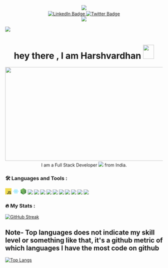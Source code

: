                                                            

<div id="header" align="center">
  <img src="https://media.giphy.com/media/M9gbBd9nbDrOTu1Mqx/giphy.gif" width="100"/>
</div>

<div id="badges" align="center">
  <a href="https://www.linkedin.com/in/harshvardhanofficial/">
    <img src="https://img.shields.io/badge/LinkedIn-blue?style=for-the-badge&logo=linkedin&logoColor=white" alt="LinkedIn Badge"/>
  </a>
  <a href="https://twitter.com/Hi_harsh_2804">
    <img src="https://img.shields.io/badge/Twitter-blue?style=for-the-badge&logo=twitter&logoColor=white" alt="Twitter Badge"/>
  </a>
  <br>
  <img  src="https://komarev.com/ghpvc/?username=harshvardhan2804&style=flat-square&color=blue"  >
</div>

![](https://komarev.com/ghpvc/?harshvardhan2804&color=green)

<h1 align="center" >
  hey there , I am Harshvardhan 
  <img src="https://media.giphy.com/media/hvRJCLFzcasrR4ia7z/giphy.gif" width="35px" height="45px">
</h1>

<div align="center">
  <img src="https://media.giphy.com/media/dWesBcTLavkZuG35MI/giphy.gif" width="600" height="300"/>
</div>

<div align="center">
  I am a Full Stack Developer <img src="https://media.giphy.com/media/WUlplcMpOCEmTGBtBW/giphy.gif" width="30"> from India.
</div>

### :hammer_and_wrench: Languages and Tools :
<code><img height="20" src="https://raw.githubusercontent.com/github/explore/80688e429a7d4ef2fca1e82350fe8e3517d3494d/topics/javascript/javascript.png"></code>
<code><img height="20" src="https://raw.githubusercontent.com/github/explore/80688e429a7d4ef2fca1e82350fe8e3517d3494d/topics/react/react.png"></code>
<code><img height="20" src="https://raw.githubusercontent.com/github/explore/80688e429a7d4ef2fca1e82350fe8e3517d3494d/topics/nodejs/nodejs.png"></code> 
<code><img height="20" src="https://cdn.app.compendium.com/uploads/user/e7c690e8-6ff9-102a-ac6d-e4aebca50425/f4a5b21d-66fa-4885-92bf-c4e81c06d916/Image/e5eee315a17de0d7f56117077eb71fa9/mongo.png"></code> 
<code><img height="20" src="https://cdn3.iconfinder.com/data/icons/logos-and-brands-adobe/512/267_Python-512.png"></code> 
<code><img height="20" src="https://cdn.iconscout.com/icon/free/png-512/c-programming-569564.png"></code> 
<code><img height="20" src="https://user-images.githubusercontent.com/42747200/46140125-da084900-c26d-11e8-8ea7-c45ae6306309.png"></code> 
<code><img height="20" src="https://e7.pngegg.com/pngimages/840/443/png-clipart-html-5-logo-web-development-html-css3-canvas-element-web-design-w3c-html5-logo-miscellaneous-text-thumbnail.png"></code> 
<code><img height="20" src="https://img.icons8.com/color/452/firebase.png"></code> 
<code><img height="20" src="https://mccarter.gallerycdn.vsassets.io/extensions/mccarter/start-git-bash/1.2.1/1499505567572/Microsoft.VisualStudio.Services.Icons.Default"></code>
<code><img height="20" src="https://cdn.iconscout.com/icon/free/png-256/heroku-225989.png"></code>
<code><img height="20" src="https://cdn.icon-icons.com/icons2/2107/PNG/512/file_type_vscode_icon_130084.png"></code>
<code><img height="20" src="https://mpng.subpng.com/20180604/xox/kisspng-web-development-express-js-javascript-software-fra-frame-work-5b15153ce5bb85.615845371528108348941.jpg"></code> 
<br>

### :fire: My Stats :


[![GitHub Streak](http://github-readme-streak-stats.herokuapp.com?user=harshvardhan2804&theme=dark&background=000000)](https://git.io/streak-stats)

## Note- Top languages does not indicate my skill level or something like that, it's a github metric of which languages I have the most code on github

[![Top Langs](https://github-readme-stats.vercel.app/api/top-langs/?username=harshvardhan2804&layout=compact&theme=vision-friendly-dark)](https://github.com/anuraghazra/github-readme-stats)



